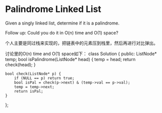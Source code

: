 Palindrome Linked List
==
Given a singly linked list, determine if it is a palindrome.

Follow up:
Could you do it in O(n) time and O(1) space?

个人主要是同过栈来实现的，把链表中的元素压到栈里，然后再进行对比弹出。

讨论里的O(n) time and O(1) space如下：
class Solution {
public:
    ListNode* temp;
    bool isPalindrome(ListNode* head) {
        temp = head;
        return check(head);
    }

    bool check(ListNode* p) {
        if (NULL == p) return true;
        bool isPal = check(p->next) & (temp->val == p->val);
        temp = temp->next;
        return isPal;
    }
};
